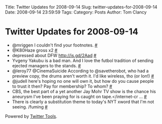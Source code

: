Title: Twitter Updates for 2008-09-14
Slug: twitter-updates-for-2008-09-14
Date: 2008-09-14 23:59:59
Tags: 
Category: Posts
Author: Tom Clancy

# Twitter Updates for 2008-09-14

<ul>
	<li>@mriggen I couldn't find your footnotes. <a href="http://twitter.com/tclancy/statuses/920602198">#</a></li>
	<li>@K80Haze gross x2 <a href="http://twitter.com/tclancy/statuses/920602454">#</a></li>
	<li>depressed about DFW <a href="http://is.gd/2Aad" rel="nofollow">http://is.gd/2Aad</a> <a href="http://twitter.com/tclancy/statuses/921070388">#</a></li>
	<li>Yvgeny Yakubu is a bad man. And I love the futbol tradition of sending ejected managers to the stands. <a href="http://twitter.com/tclancy/statuses/921158814">#</a></li>
	<li>@leroy77 @CinemaSuicide According to @savetherobot, who had a preview copy, the drums aren't worth it. I'd like wireless, tho (or Ion!) <a href="http://twitter.com/tclancy/statuses/921190783">#</a></li>
	<li>@judell here's hoping no one will own it, but how do you cause people to trust it then? Pay for membership? To whom? <a href="http://twitter.com/tclancy/statuses/921192914">#</a></li>
	<li>CBS, the best part of a yet another Jay Mohr TV show is the chance his aneurysm I've been praying for is caught on tape.&lt;/internet-cr ... <a href="http://twitter.com/tclancy/statuses/921193591">#</a></li>
	<li>There is clearly a substitution theme to today's NYT xword that I'm not seeing. /fuming <a href="http://twitter.com/tclancy/statuses/921199065">#</a></li>
</ul>
<p>Powered by <a href="http://alexking.org/projects/wordpress">Twitter Tools</a>.</p>
